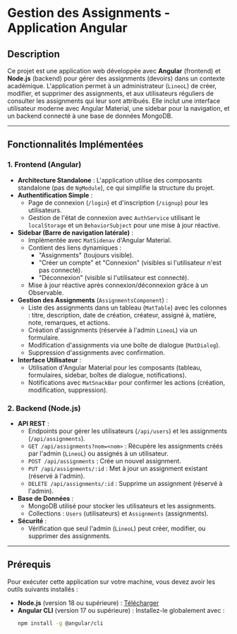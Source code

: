 # Gestion des Assignments - Application Angular

## Description

Ce projet est une application web développée avec **Angular** (frontend) et **Node.js** (backend) pour gérer des assignments (devoirs) dans un contexte académique. L'application permet à un administrateur (`LineoL`) de créer, modifier, et supprimer des assignments, et aux utilisateurs réguliers de consulter les assignments qui leur sont attribués. Elle inclut une interface utilisateur moderne avec Angular Material, une sidebar pour la navigation, et un backend connecté à une base de données MongoDB.

---

## Fonctionnalités Implémentées

### 1. Frontend (Angular)
- **Architecture Standalone** : L'application utilise des composants standalone (pas de `NgModule`), ce qui simplifie la structure du projet.
- **Authentification Simple** :
  - Page de connexion (`/login`) et d'inscription (`/signup`) pour les utilisateurs.
  - Gestion de l'état de connexion avec `AuthService` utilisant le `localStorage` et un `BehaviorSubject` pour une mise à jour réactive.
- **Sidebar (Barre de navigation latérale)** :
  - Implémentée avec `MatSidenav` d'Angular Material.
  - Contient des liens dynamiques :
    - "Assignments" (toujours visible).
    - "Créer un compte" et "Connexion" (visibles si l'utilisateur n'est pas connecté).
    - "Déconnexion" (visible si l'utilisateur est connecté).
  - Mise à jour réactive après connexion/déconnexion grâce à un Observable.
- **Gestion des Assignments** (`AssignmentsComponent`) :
  - Liste des assignments dans un tableau (`MatTable`) avec les colonnes : titre, description, date de création, créateur, assigné à, matière, note, remarques, et actions.
  - Création d'assignments (réservée à l'admin `LineoL`) via un formulaire.
  - Modification d'assignments via une boîte de dialogue (`MatDialog`).
  - Suppression d'assignments avec confirmation.
- **Interface Utilisateur** :
  - Utilisation d'Angular Material pour les composants (tableau, formulaires, sidebar, boîtes de dialogue, notifications).
  - Notifications avec `MatSnackBar` pour confirmer les actions (création, modification, suppression).

### 2. Backend (Node.js)
- **API REST** :
  - Endpoints pour gérer les utilisateurs (`/api/users`) et les assignments (`/api/assignments`).
  - `GET /api/assignments?nom=<nom>` : Récupère les assignments créés par l'admin (`LineoL`) ou assignés à un utilisateur.
  - `POST /api/assignments` : Crée un nouvel assignment.
  - `PUT /api/assignments/:id` : Met à jour un assignment existant (réservé à l'admin).
  - `DELETE /api/assignments/:id` : Supprime un assignment (réservé à l'admin).
- **Base de Données** :
  - MongoDB utilisé pour stocker les utilisateurs et les assignments.
  - Collections : `Users` (utilisateurs) et `Assignments` (assignments).
- **Sécurité** :
  - Vérification que seul l'admin (`LineoL`) peut créer, modifier, ou supprimer des assignments.

---

## Prérequis

Pour exécuter cette application sur votre machine, vous devez avoir les outils suivants installés :

- **Node.js** (version 18 ou supérieure) : [Télécharger](https://nodejs.org/)
- **Angular CLI** (version 17 ou supérieure) : Installez-le globalement avec :
  ```bash
  npm install -g @angular/cli
  
